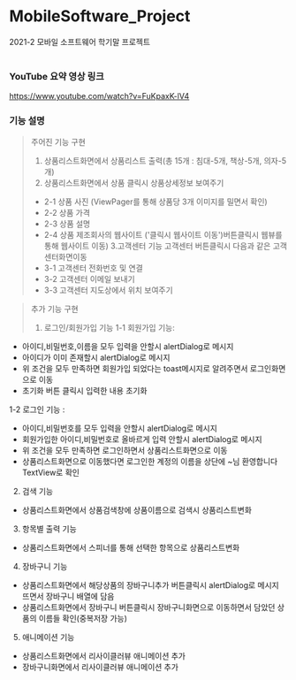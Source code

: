 # MobileSoftware_Project
2021-2 모바일 소프트웨어 학기말 프로젝트<br/><br />

### YouTube 요약 영상 링크
https://www.youtube.com/watch?v=FuKpaxK-lV4

### 기능 설명

> 주어진 기능 구현
> 1. 상품리스트화면에서 상품리스트 출력(총 15개 : 침대-5개, 책상-5개, 의자-5개)
> 2. 상품리스트화면에서 상품 클릭시 상품상세정보 보여주기
> - 2-1 상품 사진 (ViewPager를 통해 상품당 3개 이미지를 밀면서 확인)
> - 2-2 상품 가격 
> - 2-3 상품 설명
> - 2-4 상품 제조회사의 웹사이트 ('클릭시 웹사이트 이동')버튼클릭시 웹뷰를 통해 웹사이트 이동)
> 3.고객센터 기능
> 고객센터 버튼클릭시 다음과 같은 고객센터화면이동
> - 3-1 고객센터 전화번호 및 연결
> - 3-2 고객센터 이메일 보내기
> - 3-3 고객센터 지도상에서 위치 보여주기

> 추가 기능 구현
> 1. 로그인/회원가입 기능
> 1-1 회원가입 기능: 
- 아이디,비밀번호,이름을 모두 입력을 안할시 alertDialog로 메시지
- 아이디가 이미 존재할시 alertDialog로 메시지
- 위 조건을 모두 만족하면 회원가입 되었다는 toast메시지로 알려주면서 로그인화면으로 이동 
- 초기화 버튼 클릭시 입력한 내용 초기화

1-2 로그인 기능 :
- 아이디,비밀번호를 모두 입력을 안할시 alertDialog로 메시지
- 회원가입한 아이디,비밀번호로 올바르게 입력 안할시 alertDialog로 메시지
- 위 조건을 모두 만족하면 로그인하면서 상품리스트화면으로 이동
- 상품리스트화면으로 이동했다면 로그인한 계정의 이름을 상단에 ~님 환영합니다 TextView로 확인

2. 검색 기능
- 상품리스트화면에서 상품검색창에 상품이름으로 검색시 상품리스트변화

3. 항목별 출력 기능
- 상품리스트화면에서 스피너를 통해 선택한 항목으로 상품리스트변화

4. 장바구니 기능
- 상품리스트화면에서 해당상품의 장바구니추가 버튼클릭시 alertDialog로 메시지
뜨면서 장바구니 배열에 담음
- 상품리스트화면에서 장바구니 버튼클릭시 장바구니화면으로 이동하면서 담았던 상품의 이름들 확인(중복저장 가능) 

5. 애니메이션 기능
- 상품리스트화면에서 리사이클러뷰 애니메이션 추가
- 장바구니화면에서 리사이클러뷰 애니메이션 추가



